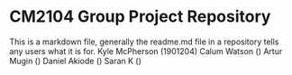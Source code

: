 # CM2104 Group Project Repository
This is a markdown file, generally the readme.md file in a repository tells any users what it is for. 
Kyle McPherson (1901204)
Calum Watson ()
Artur Mugin ()
Daniel Akiode ()
Saran K ()
